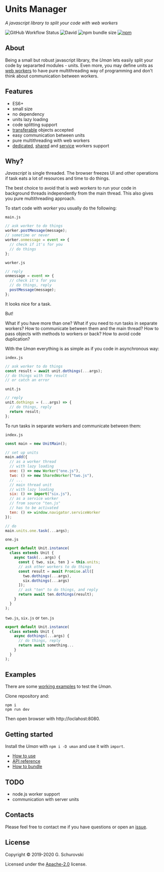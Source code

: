 # Units Manager

_A javascript library to split your code with web workers_

![GitHub Workflow Status](https://img.shields.io/github/workflow/status/greorex/uman/Tests) ![David](https://img.shields.io/david/greorex/uman) ![npm bundle size](https://img.shields.io/bundlephobia/min/uman) [![npm](https://img.shields.io/npm/v/uman)](https://www.npmjs.com/package/uman)

## About

Being a small but robust javascript library, the _Uman_ lets easily split your code by separarted modules - units. Even more, you may define units as [web workers](https://developer.mozilla.org/docs/Web/API/Web_Workers_API) to have pure multithreading way of programming and don't think about communication between workers.

## Features

- ES6+
- small size
- no dependency
- units lazy loading
- code splitting support
- [transferable](https://developer.mozilla.org/docs/Web/API/Transferable) objects accepted
- easy communication between units
- pure multithreading with web workers
- [dedicated](https://developer.mozilla.org/docs/Web/API/Worker), [shared](https://developer.mozilla.org/docs/Web/API/SharedWorker) and [service](https://developer.mozilla.org/docs/Web/API/Service_Worker_API) workers support

## Why?

_Javascript_ is single threaded. The browser freezes UI and other operations if task eats a lot of resources and time to do things.

The best choice to avoid that is _web workers_ to run your code in background threads independently from the main thread. This also gives you pure multithreading approach.

To start code with _worker_ you usually do the following:

`main.js`

```javascript
// ask worker to do things
worker.postMessage(message);
// sometime or never
worker.onmessage = event => {
  // check if it's for you
  // do things
};
```

`worker.js`

```javascript
// reply
onmessage = event => {
  // check it's for you
  // do things, reply
  postMessage(message);
};
```

It looks nice for a task.

But!

What if you have more than one? What if you need to run tasks in separate workers? How to communicate between them and the main thread? How to pass objects with methods to workers or back? How to avoid code duplication?

With the _Uman_ everything is as simple as if you code in asynchronous way:

`index.js`

```javascript
// ask worker to do things
const result = await unit.dothings(...args);
// do things with the result
// or catch an error
```

`unit.js`

```javascript
// reply
unit.dothings = (...args) => {
  // do things, reply
  return result;
};
```

To run tasks in separate workers and communicate between them:

`index.js`

```javascript
const main = new UnitMain();

// set up units
main.add({
  // as a worker thread
  // with lazy loading
  one: () => new Worker("one.js"),
  two: () => new SharedWorker("two.js"),
  // ...
  // main thread unit
  // with lazy loading
  six: () => import("six.js"),
  // as a service worker
  // from source "ten.js"
  // has to be activated
  ten: () => window.navigator.serviceWorker
});

// do
main.units.one.task(...args);
```

`one.js`

```javascript
export default Unit.instance(
  class extends Unit {
    async task(...args) {
      const { two, six, ten } = this.units;
      // ask other workers to do things
      const result = await Promise.all([
        two.dothings(...args),
        six.dothings(...args)
      ]);
      // ask "ten" to do things, and reply
      return await ten.dothings(result);
    }
  }
);
```

`two.js`, `six.js` or `ten.js`

```javascript
export default Unit.instance(
  class extends Unit {
    async dothings(...args) {
      // do things, reply
      return await something...
    }
  }
);
```

## Examples

There are some [working examples](https://github.com/greorex/uman/tree/master/tests) to test the _Uman_.

Clone repository and:

```
npm i
npm run dev
```

Then open browser with http://loclahost:8080.

<a name="getting_started"></a>

## Getting started

Install the _Uman_ with `npm i -D uman` and use it with `import`.

- [How to use](docs/howtouse.md)
- [API reference](docs/api.md)
- [How to bundle](docs/howtobundle.md)

## TODO

- node.js worker support
- communication with server units

## Contacts

Please feel free to contact me if you have questions or open an [issue](https://github.com/greorex/uman/issues).

## License

Copyright © 2019-2020 G. Schurovski

Licensed under the [Apache-2.0](LICENSE) license.
